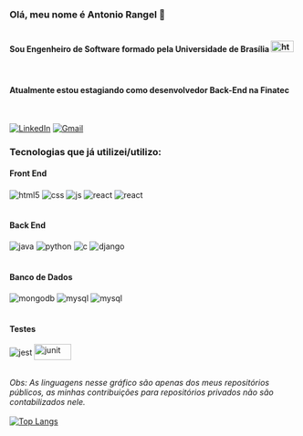 ### Olá, meu nome é Antonio Rangel 👋

<div style="display: flex">
  <h4>Sou Engenheiro de Software formado pela Universidade de Brasília    <img height="20px" width="40px" alt="html5" src="https://github.com/AntonioRangelC/AntonioRangelC/assets/57496213/3c2658db-47a6-43d2-8e11-720b22e9bb6f">
  </h4>
  
</div><br/>

<div>
  <h4>Atualmente estou estagiando como desenvolvedor Back-End na Finatec</h4>
</div><br/>

[![LinkedIn](https://img.shields.io/badge/LinkedIn-0077B5?style=for-the-badge&logo=linkedin&logoColor=white)](https://www.linkedin.com/in/antonio-rangel-chaves-5627bb28a/)
[![Gmail](https://img.shields.io/badge/Gmail-D14836?style=for-the-badge&logo=gmail&logoColor=white)](mailto:antonio.rangel.02@gmail.com)

### Tecnologias que já utilizei/utilizo:
#### Front End <br>
<div style="display: inline_block">
  <img align="center" alt="html5" src="https://img.shields.io/badge/HTML5-E34F26?style=for-the-badge&logo=html5&logoColor=white" />
  <img align="center" alt="css" src="https://img.shields.io/badge/CSS3-1572B6?style=for-the-badge&logo=css3&logoColor=white" />
  <img align="center" alt="js" src="https://img.shields.io/badge/JavaScript-F7DF1E?style=for-the-badge&logo=javascript&logoColor=black" />
  <img align="center" alt="react" src="https://img.shields.io/badge/React-20232A?style=for-the-badge&logo=react&logoColor=61DAFB" />
  <img align="center" alt="react" src="https://img.shields.io/badge/Next-FFF?style=for-the-badge&logo=nextdotjs&logoColor=000000" />
</div><br/>

#### Back End
<div style="display: inline_block">
  <img align="center" alt="java" src="https://img.shields.io/badge/Java-ED8B00?style=for-the-badge&logo=openjdk&logoColor=white" />
  <img align="center" alt="python" src="https://img.shields.io/badge/Python-3776AB?style=for-the-badge&logo=python&logoColor=white" />
  <img align="center" alt="c" src="https://img.shields.io/badge/C-00599C?style=for-the-badge&logo=c&logoColor=white" />
  <img align="center" alt="django" src="https://img.shields.io/badge/Django-092E20?style=for-the-badge&logo=django&logoColor=white" />
</div><br/>

#### Banco de Dados

<div style="display: inline_block">
  <img align="center" alt="mongodb" src="https://img.shields.io/badge/MongoDB-4EA94B?style=for-the-badge&logo=mongodb&logoColor=white" />
  <img align="center" alt="mysql" src="https://img.shields.io/badge/MySQL-005C84?style=for-the-badge&logo=mysql&logoColor=white" />
  <img align="center" alt="mysql" src="https://img.shields.io/badge/PostgreSQL-white?style=for-the-badge&logo=postgresql&logoColor=4169E1" />
</div><br/>

#### Testes



<div style="display: inline_block">

  <img align="center" alt="jest" src="https://img.shields.io/badge/Jest-323330?style=for-the-badge&logo=Jest&logoColor=white" />
  <img align="center" height="28px" width="65px" alt="junit" src="https://github.com/AntonioRangelC/AntonioRangelC/assets/57496213/c6aa47d2-42a6-4203-af96-51b4318b6283" />
 
</div><br/>

*Obs: As linguagens nesse gráfico são apenas dos meus repositórios públicos, as minhas contribuições para repositórios privados não são contabilizados nele.*
<br>
<br>
[![Top Langs](https://github-readme-stats.vercel.app/api/top-langs/?username=AntonioRangelC&langs_count=10&hide=Makefile,CMake&hide_progress=true)](https://github.com/AntonioRangelC/github-readme-stats)

<!--
**AntonioRangelC/AntonioRangelC** is a ✨ _special_ ✨ repository because its `README.md` (this file) appears on your GitHub profile.

Here are some ideas to get you started:

- 🔭 I’m currently working on ...
- 🌱 I’m currently learning ...
- 👯 I’m looking to collaborate on ...
- 🤔 I’m looking for help with ...
- 💬 Ask me about ...
- 📫 How to reach me: ...
- 😄 Pronouns: ...
- ⚡ Fun fact: ...
-->

